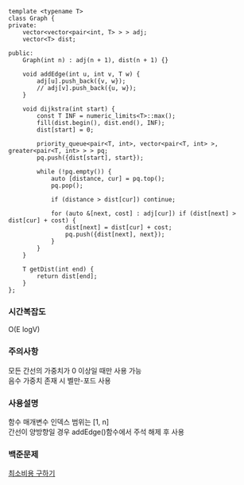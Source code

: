 ```cp
template <typename T>
class Graph {
private:
    vector<vector<pair<int, T> > > adj;
    vector<T> dist;

public:
    Graph(int n) : adj(n + 1), dist(n + 1) {}

    void addEdge(int u, int v, T w) {
        adj[u].push_back({v, w});
        // adj[v].push_back({u, w});
    }

    void dijkstra(int start) {
        const T INF = numeric_limits<T>::max();
        fill(dist.begin(), dist.end(), INF);
        dist[start] = 0;

        priority_queue<pair<T, int>, vector<pair<T, int> >, greater<pair<T, int> > > pq;
        pq.push({dist[start], start});

        while (!pq.empty()) {
            auto [distance, cur] = pq.top();
            pq.pop();

            if (distance > dist[cur]) continue;

            for (auto &[next, cost] : adj[cur]) if (dist[next] > dist[cur] + cost) {
                dist[next] = dist[cur] + cost;
                pq.push({dist[next], next});
            }
        }
    }

    T getDist(int end) {
        return dist[end];
    }
};
```
### 시간복잡도 
O(E logV)

### 주의사항
모든 간선의 가중치가 0 이상일 때만 사용 가능   
음수 가중치 존재 시 벨만-포드 사용

### 사용설명
함수 매개변수 인덱스 범위는 [1, n]   
간선이 양방향일 경우 addEdge()함수에서 주석 해제 후 사용

### 백준문제
[최소비용 구하기](https://www.acmicpc.net/problem/1916)
